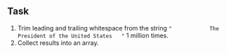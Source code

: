 ## Task
1. Trim leading and trailing whitespace from the string `"            The President of the United States   "` 1 million times.
2. Collect results into an array.